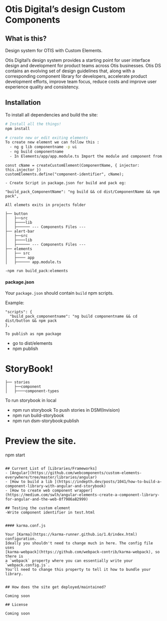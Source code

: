 # Otis Digital’s design Custom Components

## What is this?

Design system for OTIS with Custom Elements.

Otis Digital’s design system provides a starting point for user interface design and
development for product teams across Otis businesses. Otis DS contains an evolving
set of design guidelines that, along with a corresponding component library for developers,
accelerate product development efforts, improve team focus, reduce costs and improve user
experience quality and consistency.

## Installation

To install all dependencies and build the site:

```bash
# Install all the things!
npm install

# create new or edit exiting elements
To create new element we can follow this :
  - ng g lib componentname -p ui
  - ng build componentname
  - In Elements/app/app.module.ts Import the module and component from lib
  ``` 
    const cName = createCustomElement(ComponentName, { injector: this.injector })
    customElements.define("component-identifier", cName);
  ```
  - Create Script in package.json for build and pack eg:
   ```
    "build_pack_ComponentName": "ng build && cd dist/ComponentName && npm pack",
   ```
All elemets exits in projects folder
```
```
├── button
│   ├──src
│   ├────lib
│   ├────── --- Components Files ---
├── alert-bar
│   ├──src
│   ├────lib
│   ├────── --- Components Files ---
├── elements
│   ├── src
│   ├──── app
│   ├────── app.module.ts
```
    -npm run build_pack:elements

#### package.json

Your `package.json` should contain `build` npm scripts.

Example:
```
"scripts": {
  "build_pack_componentname": "ng build componentname && cd dist/button && npm pack
},

To publish as npm package
```
- go to dist/elements
- npm publish

# StoryBook!
```
├── stories
│   ├──component
│   ├────component-types

```
To run storybook in local
  - npm run storybook
To push stories in DSM(Invision)
  - npm run build-storybook
  - npm run dsm-storybook:publish

# Preview the site.
npm start
```

## Current List of [Libraries/Frameworks]
- [Angular](https://github.com/webcomponents/custom-elements-everywhere/tree/master/libraries/angular)
- [How to build a lib ](https://indepth.dev/posts/1041/how-to-build-a-component-library-with-angular-and-storybook)
- [How to create web component wrapper] (https://medium.com/swlh/angular-elements-create-a-component-library-for-angular-and-the-web-8f7986a82999)

## Testing the custom element 
-Write component identifier in test.html


#### karma.conf.js

Your [Karma](https://karma-runner.github.io/1.0/index.html) configuration.
Ideally you shouldn't need to change much in here. The config file uses
[karma-webpack](https://github.com/webpack-contrib/karma-webpack), so there is
a `webpack` property where you can essentially write your `webpack.config.js`.
You'll need to change this property to tell it how to bundle your library.


## How does the site get deployed/maintained?

Coming soon

## License

Coming soon